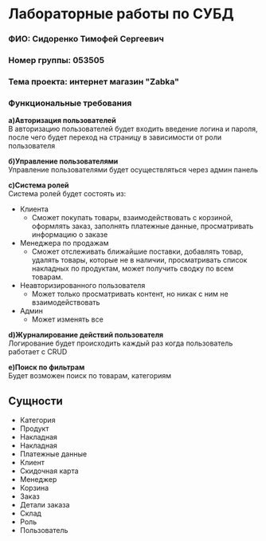 # Лабораторные работы по СУБД
### ФИО: Сидоренко Тимофей Сергеевич
### Номер группы: 053505

### Тема проекта: интернет магазин "Zabka"

### Функциональные требования

**а)Авторизация пользователей**  
В авторизацию пользователей будет входить введение логина и пароля, после чего будет переход на страницу в зависимости от роли пользователя  

**б)Управление пользователями**  
Управление пользователями будет осуществляться через админ панель

**с)Система ролей**  
Система ролей будет состоять из:  
* Клиента  
    * Сможет покупать товары, взаимодействовать с корзиной, оформлять заказ, заполнять платежные данные, просматривать информацию о заказе  
* Менеджера по продажам  
    * Сможет отслеживать ближайшие поставки, добавлять товар, удалять товары, которые не в наличии, просматривать список накладных по продуктам, может получить сводку по всем товарам.   
* Неавторизированного пользователя  
    * Может только просматривать контент, но никак с ним не взаимодействовать  
* Админ  
    * Может изменять все  
  
**d)Журналирование  действий пользователя**  
Логирование будет происходить каждый раз когда пользователь работает с CRUD  

**e)Поиск по фильтрам**   
Будет возможен поиск по товарам, категориям


## Сущности  

* Категория 
* Продукт
* Накладная
* Накладная
* Платежные данные 
* Клиент 
* Скидочная карта 
* Менеджер
* Корзина 
* Заказ
* Детали заказа 
* Склад
* Роль 
* Пользователь 

    
